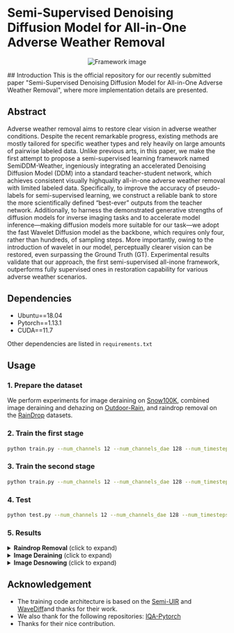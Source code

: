 # Semi-Supervised Denoising Diffusion Model for All-in-One Adverse Weather Removal
<p align="center">
  <img src="images/framework.png" alt="Framework image">
</p>
## Introduction
This is the official repository for our recently submitted paper "Semi-Supervised Denoising Diffusion Model for All-in-One Adverse Weather Removal", where more implementation details are presented.

## Abstract
Adverse weather removal aims to restore clear vision in adverse weather conditions. Despite the recent remarkable progress, existing methods are mostly tailored for specific weather types and rely heavily on large amounts of pairwise labeled data. Unlike previous arts, in this paper, we make the first attempt to propose a semi-supervised learning framework named SemiDDM-Weather, ingeniously integrating an accelerated Denoising Diffusion Model (DDM) into a standard teacher-student network, which achieves consistent visually highquality all-in-one adverse weather removal with limited labeled data. Specifically, to improve the accuracy of pseudo-labels for
semi-supervised learning, we construct a reliable bank to store the more scientifically defined “best-ever” outputs from the teacher network. Additionally, to harness the demonstrated generative strengths of diffusion models for inverse imaging tasks and to accelerate model inference—making diffusion models more suitable for our task—we adopt the fast Wavelet Diffusion model as the backbone, which requires only four, rather than hundreds, of sampling steps. More importantly, owing to the introduction of wavelet in our model, perceptually clearer vision can be restored, even surpassing the Ground Truth (GT). Experimental results validate that our approach, the first semi-supervised all-inone framework, outperforms fully supervised ones in restoration capability for various adverse weather scenarios.

## Dependencies
- Ubuntu==18.04
- Pytorch==1.13.1
- CUDA==11.7

Other dependencies are listed in `requirements.txt`

## Usage

### 1. Prepare the dataset
We perform experiments for image deraining on [Snow100K](https://sites.google.com/view/yunfuliu/desnownet), combined image deraining and dehazing on [Outdoor-Rain](https://github.com/liruoteng/HeavyRainRemoval), and raindrop removal on
the [RainDrop](https://github.com/rui1996/DeRaindrop) datasets. 

### 2. Train the first stage
````bash
python train.py --num_channels 12 --num_channels_dae 128 --num_timesteps 4 --num_res_blocks 2 --batch_size 196 --num_epoch 500 --ngf 64 --nz 100 --z_emb_dim 256 --n_mlp 4 --embedding_type positional --use_ema --ema_decay 0.9999 --r1_gamma 0.02 --lr_d 1.25e-4 --lr_g 1.6e-4 --lazy_reg 15 --ch_mult 1 2 2 2 --current_resolution 32 --attn_resolutions 16 --num_disc_layers 4 --rec_loss --net_type wavelet --use_pytorch_wavelet
````

### 3. Train the second stage
````bash
python train.py --num_channels 12 --num_channels_dae 128 --num_timesteps 4 --num_res_blocks 2 --batch_size 64 --num_epoch 650 --ngf 64 --nz 100 --z_emb_dim 256 --n_mlp 4 --embedding_type positional --use_ema --ema_decay 0.9999 --r1_gamma 0.02 --lr_d 1.25e-4 --lr_g 1.6e-4 --lazy_reg 15 --ch_mult 1 2 2 2 --current_resolution 32 --attn_resolutions 16 --num_disc_layers 4 --rec_loss --net_type wavelet --use_pytorch_wavelet
````

### 4. Test
````bash
python test.py --num_channels 12 --num_channels_dae 128 --num_timesteps 4 --num_res_blocks 2 --nz 100 --z_emb_dim 256 --n_mlp 4 --ch_mult 1 2 2 2  --image_size 64 --current_resolution 32 --attn_resolutions 16 --net_type wavelet --use_pytorch_wavelet
````
### 5. Results
<details>
<summary><strong>Raindrop Removal</strong> (click to expand) </summary>
<p align="center"><img src = "images/raindrop.png"> </p>
  <p align="center"><img src = "images/raindrop_table.png"> </p>
</details>

<details>
<summary><strong>Image Deraining</strong> (click to expand) </summary>
<p align="center"><img src = "images/rain.png"> </p>
  <p align="center"><img src = "images/rain_table.png"> </p>
</details>

<details>
<summary><strong>Image Desnowing</strong> (click to expand) </summary>
<p align="center"><img src = "images/snow.png"> </p>
  <p align="center"><img src = "images/snow_table.png"> </p>
</details>

## Acknowledgement
* The training code architecture is based on the [Semi-UIR](https://github.com/Huang-ShiRui/Semi-UIR) and [WaveDiff](https://github.com/VinAIResearch/WaveDiff)and thanks for their work.
* We also thank for the following repositories: [IQA-Pytorch](https://github.com/chaofengc/IQA-PyTorch)
* Thanks for their nice contribution.
